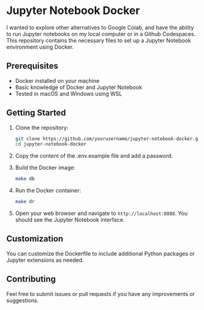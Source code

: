 # Jupyter Notebook Docker

I wanted to explore other alternatives to Google Colab, and have the ability to run Jupyter notebooks on my local computer or in a Github Codespaces. This repository contains the necessary files to set up a Jupyter Notebook environment using Docker.

## Prerequisites

- Docker installed on your machine
- Basic knowledge of Docker and Jupyter Notebook
- Tested in macOS and Windows using WSL

## Getting Started

1. Clone the repository:
    ```sh
    git clone https://github.com/yourusername/jupyter-notebook-docker.git
    cd jupyter-notebook-docker
    ```

2. Copy the content of the .env.example file and add a password.

3. Build the Docker image:
    ```sh
    make db
    ```

4. Run the Docker container:
    ```sh
    make dr
    ```

5. Open your web browser and navigate to `http://localhost:8888`. You should see the Jupyter Notebook interface.

## Customization

You can customize the Dockerfile to include additional Python packages or Jupyter extensions as needed.

## Contributing

Feel free to submit issues or pull requests if you have any improvements or suggestions.